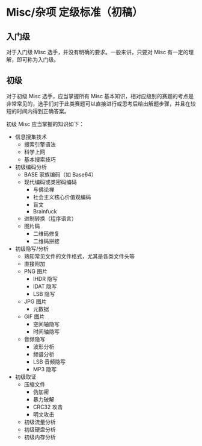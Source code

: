 # Misc/杂项 定级标准（初稿）

## 入门级

对于入门级 Misc 选手，并没有明确的要求。一般来讲，只要对 Misc 有一定的理解，即可称为入门级。

## 初级

对于初级 Misc 选手，应当掌握所有 Misc 基本知识，相对应级别的赛题的考点是非常常见的，选手们对于此类赛题可以直接进行或思考后给出解题步骤，并且在较短的时间内得到正确答案。

初级 Misc 应当掌握的知识如下：

* 信息搜集技术
	* 搜索引擎语法
	* 科学上网
	* 基本搜索技巧
* 初级编码分析
    * BASE 家族编码（如 Base64）
    * 现代编码或类密码编码
      * 与佛论禅
      * 社会主义核心价值观编码
      * 盲文
      * Brainfuck
    * 进制转换（程序语言）
    * 图片码
      * 二维码修复
      * 二维码拼接
* 初级隐写/分析
    * 熟知常见文件的文件格式，尤其是各类文件头等
    * 直接附加
    * PNG 图片
        * IHDR 隐写
        * IDAT 隐写
        * LSB 隐写
    * JPG 图片
        * 元数据
    * GIF 图片
        * 空间轴隐写
        * 时间轴隐写
    * 音频隐写
        * 波形分析
        * 频谱分析
        * LSB 音频隐写
        * MP3 隐写
* 初级取证
  * 压缩文件
    * 伪加密
    * 暴力破解
    * CRC32 攻击
    * 明文攻击
  * 初级流量分析
  * 初级硬盘分析
  * 初级内存分析
